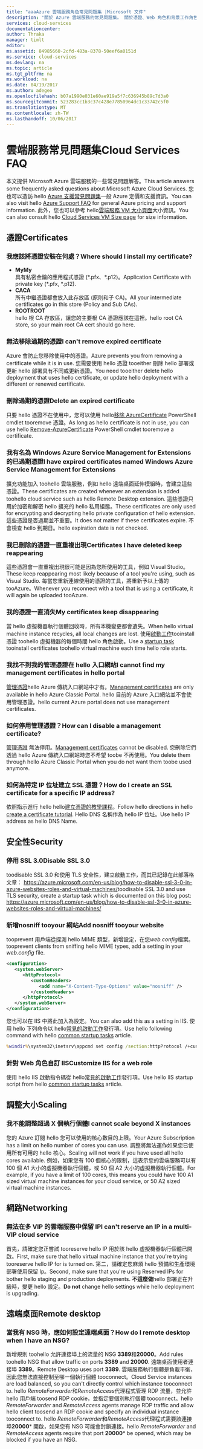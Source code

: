 ```yaml
---
title: "aaaAzure 雲端服務角色常見問題集 |Microsoft 文件"
description: "關於 Azure 雲端服務的常見問題集。 關於憑證、Web 角色和背景工作角色的一些常見問題解答。"
services: cloud-services
documentationcenter: 
author: Thraka
manager: timlt
editor: 
ms.assetid: 84985660-2cfd-483a-8378-50eef6a0151d
ms.service: cloud-services
ms.devlang: na
ms.topic: article
ms.tgt_pltfrm: na
ms.workload: na
ms.date: 04/19/2017
ms.author: adegeo
ms.openlocfilehash: b07a1990e031e60ae919a5f7c636945b89c7d3a0
ms.sourcegitcommit: 523283cc1b3c37c428e77850964dc1c33742c5f0
ms.translationtype: MT
ms.contentlocale: zh-TW
ms.lasthandoff: 10/06/2017
---
```

# <a name="cloud-services-faq"></a><span data-ttu-id="775e1-104">雲端服務常見問題集</span><span class="sxs-lookup"><span data-stu-id="775e1-104">Cloud Services FAQ</span></span>
<span data-ttu-id="775e1-105">本文提供 Microsoft Azure 雲端服務的一些常見問題解答。</span><span class="sxs-lookup"><span data-stu-id="775e1-105">This article answers some frequently asked questions about Microsoft Azure Cloud Services.</span></span> <span data-ttu-id="775e1-106">您也可以造訪 hello [Azure 支援常見問題集](http://go.microsoft.com/fwlink/?LinkID=185083)一般 Azure 定價和支援資訊。</span><span class="sxs-lookup"><span data-stu-id="775e1-106">You can also visit hello [Azure Support FAQ](http://go.microsoft.com/fwlink/?LinkID=185083) for general Azure pricing and support information.</span></span> <span data-ttu-id="775e1-107">此外，您也可以參考 hello[雲端服務 VM 大小頁面](cloud-services-sizes-specs.md)大小資訊。</span><span class="sxs-lookup"><span data-stu-id="775e1-107">You can also consult hello [Cloud Services VM Size page](cloud-services-sizes-specs.md) for size information.</span></span>

## <a name="certificates"></a><span data-ttu-id="775e1-108">憑證</span><span class="sxs-lookup"><span data-stu-id="775e1-108">Certificates</span></span>
### <a name="where-should-i-install-my-certificate"></a><span data-ttu-id="775e1-109">我應該將憑證安裝在何處？</span><span class="sxs-lookup"><span data-stu-id="775e1-109">Where should I install my certificate?</span></span>
* <span data-ttu-id="775e1-110">**My**</span><span class="sxs-lookup"><span data-stu-id="775e1-110">**My**</span></span>  
  <span data-ttu-id="775e1-111">具有私密金鑰的應用程式憑證 (\*.pfx、\*.p12)。</span><span class="sxs-lookup"><span data-stu-id="775e1-111">Application Certificate with private key (\*.pfx, \*.p12).</span></span>
* <span data-ttu-id="775e1-112">**CA**</span><span class="sxs-lookup"><span data-stu-id="775e1-112">**CA**</span></span>  
  <span data-ttu-id="775e1-113">所有中繼憑證都會放入此存放區 (原則和子 CA)。</span><span class="sxs-lookup"><span data-stu-id="775e1-113">All your intermediate certificates go in this store (Policy and Sub CAs).</span></span>
* <span data-ttu-id="775e1-114">**ROOT**</span><span class="sxs-lookup"><span data-stu-id="775e1-114">**ROOT**</span></span>  
  <span data-ttu-id="775e1-115">hello 根 CA 存放區，讓您的主要根 CA 憑證應該在這裡。</span><span class="sxs-lookup"><span data-stu-id="775e1-115">hello root CA store, so your main root CA cert should go here.</span></span>

### <a name="i-cant-remove-expired-certificate"></a><span data-ttu-id="775e1-116">無法移除過期的憑證</span><span class="sxs-lookup"><span data-stu-id="775e1-116">I can't remove expired certificate</span></span>
<span data-ttu-id="775e1-117">Azure 會防止您移除使用中的憑證。</span><span class="sxs-lookup"><span data-stu-id="775e1-117">Azure prevents you from removing a certificate while it is in use.</span></span> <span data-ttu-id="775e1-118">您需要使用 hello 憑證 tooeither 刪除 hello 部署或更新 hello 部署具有不同或更新憑證。</span><span class="sxs-lookup"><span data-stu-id="775e1-118">You need tooeither delete hello deployment that uses hello certificate, or update hello deployment with a different or renewed certificate.</span></span>

### <a name="delete-an-expired-certificate"></a><span data-ttu-id="775e1-119">刪除過期的憑證</span><span class="sxs-lookup"><span data-stu-id="775e1-119">Delete an expired certificate</span></span>
<span data-ttu-id="775e1-120">只要 hello 憑證不在使用中，您可以使用 hello[移除 AzureCertificate](https://msdn.microsoft.com/library/azure/mt589145.aspx) PowerShell cmdlet tooremove 憑證。</span><span class="sxs-lookup"><span data-stu-id="775e1-120">As long as hello certificate is not in use, you can use hello [Remove-AzureCertificate](https://msdn.microsoft.com/library/azure/mt589145.aspx) PowerShell cmdlet tooremove a certificate.</span></span>

### <a name="i-have-expired-certificates-named-windows-azure-service-management-for-extensions"></a><span data-ttu-id="775e1-121">我有名為 Windows Azure Service Management for Extensions 的已過期憑證</span><span class="sxs-lookup"><span data-stu-id="775e1-121">I have expired certificates named Windows Azure Service Management for Extensions</span></span>
<span data-ttu-id="775e1-122">擴充功能加入 toohello 雲端服務，例如 hello 遠端桌面延伸模組時，會建立這些憑證。</span><span class="sxs-lookup"><span data-stu-id="775e1-122">These certificates are created whenever an extension is added toohello cloud service such as hello Remote Desktop extension.</span></span> <span data-ttu-id="775e1-123">這些憑證只用於加密和解密 hello 擴充的 hello 私用組態。</span><span class="sxs-lookup"><span data-stu-id="775e1-123">These certificates are only used for encrypting and decrypting hello private configuration of hello extension.</span></span> <span data-ttu-id="775e1-124">這些憑證是否過期並不重要。</span><span class="sxs-lookup"><span data-stu-id="775e1-124">It does not matter if these certificates expire.</span></span> <span data-ttu-id="775e1-125">不會檢查 hello 到期日。</span><span class="sxs-lookup"><span data-stu-id="775e1-125">hello expiration date is not checked.</span></span>

### <a name="certificates-i-have-deleted-keep-reappearing"></a><span data-ttu-id="775e1-126">我已刪除的憑證一直重複出現</span><span class="sxs-lookup"><span data-stu-id="775e1-126">Certificates I have deleted keep reappearing</span></span>
<span data-ttu-id="775e1-127">這些憑證會一直重複出現很可能是因為您所使用的工具，例如 Visual Studio。</span><span class="sxs-lookup"><span data-stu-id="775e1-127">These keep reappearing most likely because of a tool you're using, such as Visual Studio.</span></span> <span data-ttu-id="775e1-128">每當您重新連線使用的憑證的工具，將重新予以上傳的 tooAzure。</span><span class="sxs-lookup"><span data-stu-id="775e1-128">Whenever you reconnect with a tool that is using a certificate, it will again be uploaded tooAzure.</span></span>

### <a name="my-certificates-keep-disappearing"></a><span data-ttu-id="775e1-129">我的憑證一直消失</span><span class="sxs-lookup"><span data-stu-id="775e1-129">My certificates keep disappearing</span></span>
<span data-ttu-id="775e1-130">當 hello 虛擬機器執行個體回收時，所有本機變更都會遺失。</span><span class="sxs-lookup"><span data-stu-id="775e1-130">When hello virtual machine instance recycles, all local changes are lost.</span></span> <span data-ttu-id="775e1-131">使用[啟動工作](cloud-services-startup-tasks.md)tooinstall 憑證 toohello 虛擬機器的每個時間 hello 角色啟動。</span><span class="sxs-lookup"><span data-stu-id="775e1-131">Use a [startup task](cloud-services-startup-tasks.md) tooinstall certificates toohello virtual machine each time hello role starts.</span></span>

### <a name="i-cannot-find-my-management-certificates-in-hello-portal"></a><span data-ttu-id="775e1-132">我找不到我的管理憑證在 hello 入口網站</span><span class="sxs-lookup"><span data-stu-id="775e1-132">I cannot find my management certificates in hello portal</span></span>
<span data-ttu-id="775e1-133">[管理憑證](../azure-api-management-certs.md)hello Azure 傳統入口網站中才有。</span><span class="sxs-lookup"><span data-stu-id="775e1-133">[Management certificates](../azure-api-management-certs.md) are only available in hello Azure Classic Portal.</span></span> <span data-ttu-id="775e1-134">hello 目前的 Azure 入口網站並不會使用管理憑證。</span><span class="sxs-lookup"><span data-stu-id="775e1-134">hello current Azure portal does not use management certificates.</span></span> 

### <a name="how-can-i-disable-a-management-certificate"></a><span data-ttu-id="775e1-135">如何停用管理憑證？</span><span class="sxs-lookup"><span data-stu-id="775e1-135">How can I disable a management certificate?</span></span>
<span data-ttu-id="775e1-136">[管理憑證](../azure-api-management-certs.md) 無法停用。</span><span class="sxs-lookup"><span data-stu-id="775e1-136">[Management certificates](../azure-api-management-certs.md) cannot be disabled.</span></span> <span data-ttu-id="775e1-137">您刪除它們透過 hello Azure 傳統入口網站時您不希望 toobe 不再使用。</span><span class="sxs-lookup"><span data-stu-id="775e1-137">You delete them through hello Azure Classic Portal when you do not want them toobe used anymore.</span></span>

### <a name="how-do-i-create-an-ssl-certificate-for-a-specific-ip-address"></a><span data-ttu-id="775e1-138">如何為特定 IP 位址建立 SSL 憑證？</span><span class="sxs-lookup"><span data-stu-id="775e1-138">How do I create an SSL certificate for a specific IP address?</span></span>
<span data-ttu-id="775e1-139">依照指示進行 hello hello[建立憑證的教學課程](cloud-services-certs-create.md)。</span><span class="sxs-lookup"><span data-stu-id="775e1-139">Follow hello directions in hello [create a certificate tutorial](cloud-services-certs-create.md).</span></span> <span data-ttu-id="775e1-140">Hello DNS 名稱作為 hello IP 位址。</span><span class="sxs-lookup"><span data-stu-id="775e1-140">Use hello IP address as hello DNS Name.</span></span>

## <a name="security"></a><span data-ttu-id="775e1-141">安全性</span><span class="sxs-lookup"><span data-stu-id="775e1-141">Security</span></span>
### <a name="disable-ssl-30"></a><span data-ttu-id="775e1-142">停用 SSL 3.0</span><span class="sxs-lookup"><span data-stu-id="775e1-142">Disable SSL 3.0</span></span>
<span data-ttu-id="775e1-143">toodisable SSL 3.0 和使用 TLS 安全性，建立啟動工作，而其已記錄在此部落格文章： https://azure.microsoft.com/en-us/blog/how-to-disable-ssl-3-0-in-azure-websites-roles-and-virtual-machines/</span><span class="sxs-lookup"><span data-stu-id="775e1-143">toodisable SSL 3.0 and use TLS security, create a startup task which is documented on this blog post: https://azure.microsoft.com/en-us/blog/how-to-disable-ssl-3-0-in-azure-websites-roles-and-virtual-machines/</span></span>

### <a name="add-nosniff-tooyour-website"></a><span data-ttu-id="775e1-144">新增**nosniff** tooyour 網站</span><span class="sxs-lookup"><span data-stu-id="775e1-144">Add **nosniff** tooyour website</span></span>
<span data-ttu-id="775e1-145">tooprevent 用戶端從探測 hello MIME 類型，新增設定，在您*web.config*檔案。</span><span class="sxs-lookup"><span data-stu-id="775e1-145">tooprevent clients from sniffing hello MIME types, add a setting in your *web.config* file.</span></span>

```xml
<configuration>
   <system.webServer>
      <httpProtocol>
         <customHeaders>
            <add name="X-Content-Type-Options" value="nosniff" />
         </customHeaders>
      </httpProtocol>
   </system.webServer>
</configuration>
```

<span data-ttu-id="775e1-146">您也可以在 IIS 中將此加入為設定。</span><span class="sxs-lookup"><span data-stu-id="775e1-146">You can also add this as a setting in IIS.</span></span> <span data-ttu-id="775e1-147">使用 hello 下列命令以 hello[常見的啟動工作](cloud-services-startup-tasks-common.md#configure-iis-startup-with-appcmdexe)發行項。</span><span class="sxs-lookup"><span data-stu-id="775e1-147">Use hello following command with hello [common startup tasks](cloud-services-startup-tasks-common.md#configure-iis-startup-with-appcmdexe) article.</span></span>

```cmd
%windir%\system32\inetsrv\appcmd set config /section:httpProtocol /+customHeaders.[name='X-Content-Type-Options',value='nosniff']
```

### <a name="customize-iis-for-a-web-role"></a><span data-ttu-id="775e1-148">針對 Web 角色自訂 IIS</span><span class="sxs-lookup"><span data-stu-id="775e1-148">Customize IIS for a web role</span></span>
<span data-ttu-id="775e1-149">使用 hello IIS 啟動指令碼從 hello[常見的啟動工作](cloud-services-startup-tasks-common.md#configure-iis-startup-with-appcmdexe)發行項。</span><span class="sxs-lookup"><span data-stu-id="775e1-149">Use hello IIS startup script from hello [common startup tasks](cloud-services-startup-tasks-common.md#configure-iis-startup-with-appcmdexe) article.</span></span>

## <a name="scaling"></a><span data-ttu-id="775e1-150">調整大小</span><span class="sxs-lookup"><span data-stu-id="775e1-150">Scaling</span></span>
### <a name="i-cannot-scale-beyond-x-instances"></a><span data-ttu-id="775e1-151">我不能調整超過 X 個執行個體</span><span class="sxs-lookup"><span data-stu-id="775e1-151">I cannot scale beyond X instances</span></span>
<span data-ttu-id="775e1-152">您的 Azure 訂閱 hello 您可以使用的核心數目的上限。</span><span class="sxs-lookup"><span data-stu-id="775e1-152">Your Azure Subscription has a limit on hello number of cores you can use.</span></span> <span data-ttu-id="775e1-153">調整將無法運作如果您已使用所有可用的 hello 核心。</span><span class="sxs-lookup"><span data-stu-id="775e1-153">Scaling will not work if you have used all hello cores available.</span></span> <span data-ttu-id="775e1-154">例如，如果您有 100 個核心的限制，這表示您的雲端服務可以有 100 個 A1 大小的虛擬機器執行個體，或 50 個 A2 大小的虛擬機器執行個體。</span><span class="sxs-lookup"><span data-stu-id="775e1-154">For example, if you have a limit of 100 cores, this means you could have 100 A1 sized virtual machine instances for your cloud service, or 50 A2 sized virtual machine instances.</span></span>

## <a name="networking"></a><span data-ttu-id="775e1-155">網路</span><span class="sxs-lookup"><span data-stu-id="775e1-155">Networking</span></span>
### <a name="i-cant-reserve-an-ip-in-a-multi-vip-cloud-service"></a><span data-ttu-id="775e1-156">無法在多 VIP 的雲端服務中保留 IP</span><span class="sxs-lookup"><span data-stu-id="775e1-156">I can't reserve an IP in a multi-VIP cloud service</span></span>
<span data-ttu-id="775e1-157">首先，請確定您正嘗試 tooreserve hello IP 用於該 hello 虛擬機器執行個體已開啟。</span><span class="sxs-lookup"><span data-stu-id="775e1-157">First, make sure that hello virtual machine instance that you're trying tooreserve hello IP for is turned on.</span></span> <span data-ttu-id="775e1-158">第二，請確定您麻煩 hello 預備和生產環境部署使用保留 Ip。</span><span class="sxs-lookup"><span data-stu-id="775e1-158">Second, make sure that you're using Reserved IPs for bother hello staging and production deployments.</span></span> <span data-ttu-id="775e1-159">**不這麼做**hello 部署正在升級時，變更 hello 設定。</span><span class="sxs-lookup"><span data-stu-id="775e1-159">**Do not** change hello settings while hello deployment is upgrading.</span></span>

## <a name="remote-desktop"></a><span data-ttu-id="775e1-160">遠端桌面</span><span class="sxs-lookup"><span data-stu-id="775e1-160">Remote desktop</span></span>
### <a name="how-do-i-remote-desktop-when-i-have-an-nsg"></a><span data-ttu-id="775e1-161">當我有 NSG 時，應如何設定遠端桌面？</span><span class="sxs-lookup"><span data-stu-id="775e1-161">How do I remote desktop when I have an NSG?</span></span>
<span data-ttu-id="775e1-162">新增規則 toohello 允許連接埠上的流量的 NSG **3389**和**20000**。</span><span class="sxs-lookup"><span data-stu-id="775e1-162">Add rules toohello NSG that allow traffic on ports **3389** and **20000**.</span></span>  <span data-ttu-id="775e1-163">遠端桌面使用者連接埠 **3389**。</span><span class="sxs-lookup"><span data-stu-id="775e1-163">Remote Desktop uses port **3389**.</span></span>  <span data-ttu-id="775e1-164">雲端服務執行個體是負載平衡，因此您無法直接控制至哪一個執行個體 tooconnect。</span><span class="sxs-lookup"><span data-stu-id="775e1-164">Cloud Service instances are load balanced, so you can't directly control which instance tooconnect to.</span></span>  <span data-ttu-id="775e1-165">hello *RemoteForwarder*和*RemoteAccess*代理程式管理 RDP 流量，並允許 hello 用戶端 toosend RDP cookie，並指定要個別執行個體 tooconnect。</span><span class="sxs-lookup"><span data-stu-id="775e1-165">hello *RemoteForwarder* and *RemoteAccess* agents manage RDP traffic and allow hello client toosend an RDP cookie and specify an individual instance tooconnect to.</span></span>  <span data-ttu-id="775e1-166">hello *RemoteForwarder*和*RemoteAccess*代理程式需要該連接埠**20000*** 開啟，如果您有 NSG 可能會封鎖連接。</span><span class="sxs-lookup"><span data-stu-id="775e1-166">hello *RemoteForwarder* and *RemoteAccess* agents require that port **20000*** be opened, which may be blocked if you have an NSG.</span></span>
